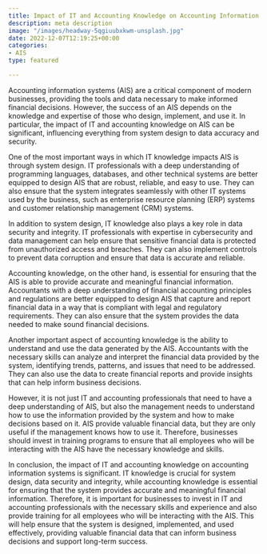 ```yaml
---
title: Impact of IT and Accounting Knowledge on Accounting Information Systems
description: meta description
image: "/images/headway-5qgiuubxkwm-unsplash.jpg"
date: 2022-12-07T12:19:25+00:00
categories:
- AIS
type: featured

---
```

Accounting information systems (AIS) are a critical component of modern businesses, providing the tools and data necessary to make informed financial decisions. However, the success of an AIS depends on the knowledge and expertise of those who design, implement, and use it. In particular, the impact of IT and accounting knowledge on AIS can be significant, influencing everything from system design to data accuracy and security.

One of the most important ways in which IT knowledge impacts AIS is through system design. IT professionals with a deep understanding of programming languages, databases, and other technical systems are better equipped to design AIS that are robust, reliable, and easy to use. They can also ensure that the system integrates seamlessly with other IT systems used by the business, such as enterprise resource planning (ERP) systems and customer relationship management (CRM) systems.

In addition to system design, IT knowledge also plays a key role in data security and integrity. IT professionals with expertise in cybersecurity and data management can help ensure that sensitive financial data is protected from unauthorized access and breaches. They can also implement controls to prevent data corruption and ensure that data is accurate and reliable.

Accounting knowledge, on the other hand, is essential for ensuring that the AIS is able to provide accurate and meaningful financial information. Accountants with a deep understanding of financial accounting principles and regulations are better equipped to design AIS that capture and report financial data in a way that is compliant with legal and regulatory requirements. They can also ensure that the system provides the data needed to make sound financial decisions.

Another important aspect of accounting knowledge is the ability to understand and use the data generated by the AIS. Accountants with the necessary skills can analyze and interpret the financial data provided by the system, identifying trends, patterns, and issues that need to be addressed. They can also use the data to create financial reports and provide insights that can help inform business decisions.

However, it is not just IT and accounting professionals that need to have a deep understanding of AIS, but also the management needs to understand how to use the information provided by the system and how to make decisions based on it. AIS provide valuable financial data, but they are only useful if the management knows how to use it. Therefore, businesses should invest in training programs to ensure that all employees who will be interacting with the AIS have the necessary knowledge and skills.

In conclusion, the impact of IT and accounting knowledge on accounting information systems is significant. IT knowledge is crucial for system design, data security and integrity, while accounting knowledge is essential for ensuring that the system provides accurate and meaningful financial information. Therefore, it is important for businesses to invest in IT and accounting professionals with the necessary skills and experience and also provide training for all employees who will be interacting with the AIS. This will help ensure that the system is designed, implemented, and used effectively, providing valuable financial data that can inform business decisions and support long-term success.